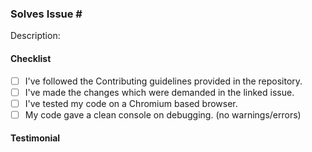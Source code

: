 ### Solves Issue #<number>

Description: <provide a description>

#### Checklist
- [ ] I've followed the Contributing guidelines provided in the repository.
- [ ] I've made the changes which were demanded in the linked issue.
- [ ] I've tested my code on a Chromium based browser.
- [ ] My code gave a clean console on debugging. (no warnings/errors)

#### Testimonial
<provide a relevant screenshot or any testimonial for the solved issue if applicable>
